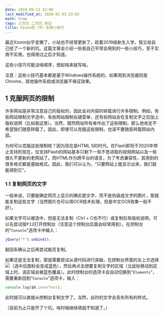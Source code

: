 ```yaml
---
date: 2019-09-13 12:00
last_modified_at: 2020-01-03 23:02
math: true
tags: 三次元 二次元 杂记
title: Xzonn的（不）实用小技巧
---
```

最近Xzonn似乎变懒了，小站也不经常更新了。趁着2019级新生入学，我又给自己挖了一个新的坑。这篇文章会介绍一些我自己平常会用到的一些小技巧，至于实用不实用，也得用过之后才知道。

这些小技巧可能没啥顺序，想起啥来就写啥。

注意：这些小技巧基本都是基于Windows操作系统的，如果用到浏览器则是Chrome，其他操作系统或浏览器不保证效果。

## 1 克服网页的限制
许多网站是非常注意自己的版权的，因此会对内容的转载进行许多限制。例如，有些网站限制文字选中，有些网站限制右键菜单，还有些网站会在复制文字之后加上版权说明（比如我这里）。当然，既然网站所有者作出了这些限制，那么他肯定不希望我们随意转载了。因此，即使可以克服这些限制，也请不要随意转载网站内容。

为何可以克服这些限制呢？因为现在是HTML 5的时代。在Flash即将于2020年停止支持的现在，仅支持Flash的网站基本只剩下一些不思进取的视频网站以及一些很久不更新的老网站了。而HTML作为跨平台的语言，为了考虑兼容性，其用到的很多格式都是基础格式。因此，我们可以认为，“只要网站上能显示出来，我们就能得到它”。

### 1.1 复制网页的文字
一般来说，只要能确定网页上显示的确实是文字，而不是伪装成文字的图片，那就能复制这些文字（当然图片也可以用OCR技术处理，但是中文OCR效果一般不好）。

如果文字可以被选中，但是无法复制（Ctrl + C也不行）或复制后有版权说明，可以先尝试按<kbd>F12</kbd>打开控制台（注意这个控制台后面会经常用到）。在控制台的“`Console`”选项卡中输入：

```javascript
jQuery("*").unbind();
```

敲回车确认之后再尝试能否复制。

如果还是无法复制，那就需要尝试从源代码进行突破。在控制台界面的左上方选择<img src="https://file.moetu.org/images/2020/02/20/c29d3781ac68c92f9d3de4e952eeb7236780bb5f4a170de0.gif" class="imageIcon" />（选中后图标会变成蓝色），然后再点击想要复制文字的区域（当鼠标移动到区域上时，该区域会被蓝色覆盖）。此时控制台的选项卡会自动切换到“`Elements`”，需要重新回到“`Console`”选项卡，输入：

```javascript
console.log($0.innerText);
```

此时就可以直接从控制台复制文字了。当然，此时的文字会丢失所有的样式。

（目前为止只是开了个坑，啥时候继续填就不知道了。）